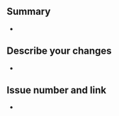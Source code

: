 <!-- (주석) 모두가 보는 게시물입니다. 다른 사람도 이해 할 수 있는 언어로 작성해주시길 바래요~ 바른 말 고운 말 쓰라 이 말이야! -->
<!-- 제목 가장 앞에 [Feat] 또는 [Docs] 를 넣어주세요! -->
<!-- labels 에 documentation, enhancement, front-end 또는 back-end 등의 라벨을 넣어주세요! -->

## Summary
- 
## Describe your changes
- 
## Issue number and link
- 
